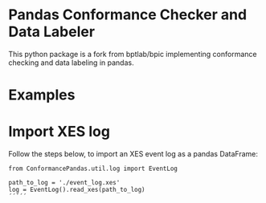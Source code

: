 # Pandas Conformance Checker and Data Labeler
This python package is a fork from bptlab/bpic implementing conformance checking and data labeling in pandas.

# Examples

# Import XES log
Follow the steps below, to import an XES event log as a pandas DataFrame:
````
from ConformancePandas.util.log import EventLog

path_to_log = './event_log.xes'
log = EventLog().read_xes(path_to_log)
´´´´´
